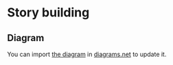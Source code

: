 # Story building

## Diagram

You can import [the diagram](ctf_story.png) in [diagrams.net](https://app.diagrams.net/) to update it.
